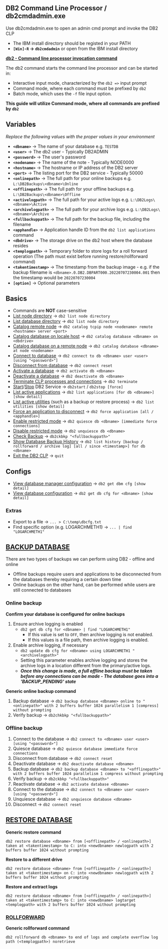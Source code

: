 ## DB2 Command Line Processor / db2cmdadmin.exe
Use db2cmdadmin.exe to open an admin cmd prompt and invoke the DB2 CLP
- The IBM install directory should be registed in your PATH
- **`[Win]-R` → `db2cmdadmin`** or open from the IBM install directory

**[db2 - Command line processor invocation command](https://www.ibm.com/docs/en/db2/11.5?topic=clp-db2-invocation)**

The db2 command starts the command line processor and can be started in:
- Interactive input mode, characterized by the `db2 =>` input prompt
- Command mode, where each command must be prefixed by `db2`
- Batch mode, which uses the `-f` file input option.

**This guide will utilize Command mode, where all commands are prefixed by `db2`**

## Variables
*Replace the following values with the proper values in your environment*
- **`<dbname>`** → The name of your database e.g. `TESTDB`
- **`<user>`** → The db2 user - Typically DB2ADMIN
- **`<password>`** → The user's password
- **`<nodename>`** → The name of the note - Typically NODE0000
- **`<hostname>`** → The hostname or IP address of the DB2 server
- **`<port>`** → The listing port for the DB2 service - Typically 50000
- **`<onlinepath>`** → The full path for your online backups e.g. `L:\DB2Backups\<dbname>\Online`
- **`<offlinepath>`** → The full path for your offline backups e.g. `L:\DB2Backups\<dbname>\Offline`
- **`<activelogpath>`** → The full path for your active logs e.g. `L:\DB2Logs\<dbname>\Active`
- **`<archivelogpath>`** → The full path for your archive logs e.g. `L:\DB2Logs\<dbname>\Archive`
- **`<fullbackuppath>`** → The full path for the backup file, including the filename
- **`<apphandle>`** → Application handle ID from the `db2 list applications` command
- **`<dbdrive>`** → The storage drive on the db2 host where the database resides
- **`<templogpath>`** → Temporary folder to store logs for a roll forward operation (The path must exist before running restore/rollforward command)
- **`<takentimestamp>`** → The timestamp from the backup image - e.g. if the backup filename is `<dbname>.0.DB2.DBPART000.20220707230004.001` then the timestamp would be `20220707230004`
- **`[option]`** → Optional parameters

## Basics
- Commands are **NOT** case-sensitive
- [List node directory](https://www.ibm.com/docs/en/db2/11.5?topic=commands-list-node-directory) → `db2 list node directory`
- [List database directory](https://www.ibm.com/docs/en/db2/11.5?topic=commands-list-database-directory) → `db2 list node directory`
- [Catalog remote node](https://www.ibm.com/docs/en/db2/11.5?topic=commands-catalog-tcpip-node) → `db2 catalog tcpip node <nodename> remote <hostname> server <port>`
- [Catalog database on locale host]() → `db2 catalog database <dbname> on <dbdrive>`
- [Catalog database on a remote node](https://www.ibm.com/docs/en/db2/11.5?topic=commands-catalog-database) → `db2 catalog database <dbname> at node <nodename>`
- [Connect to database](https://www.ibm.com/docs/en/db2/11.5?topic=clp-command-line-processor-features) → `db2 connect to db <dbname> user <user> [using "<password>"]`
- [Disconnect from database](https://www.ibm.com/docs/en/db2/11.5?topic=clp-command-line-processor-features) → `db2 connect reset`
- [Activate a database](https://www.ibm.com/docs/en/db2/11.5?topic=commands-activate-database) → `db2 activate db <dbname>`
- [Deactivate a database](https://www.ibm.com/docs/en/db2/11.5?topic=commands-deactivate-database) → `db2 deactivate db <dbname>`
- [Terminate CLP processes and connections](https://www.ibm.com/docs/en/db2/11.5?topic=commands-terminate) → `db2 terminate`
- [Start](https://www.ibm.com/docs/en/db2/11.5?topic=commands-db2start-start-db2)/[Stop](https://www.ibm.com/docs/en/db2/11.5?topic=commands-db2stop-stop-db2) DB2 Service → `db2start` / `db2stop [force]`
- [List active applications](https://www.ibm.com/docs/en/db2/11.5?topic=commands-list-applications) → `db2 list applications [for db <dbname>] [show detail]`
- [List active utilities](https://www.ibm.com/docs/en/db2/11.1?topic=commands-list-utilities) (such as a backup or restore process) → `db2 list utilities [show detail]`
- [Force an application to disconnect](https://www.ibm.com/docs/en/db2/11.5?topic=commands-force-application) → `db2 force application [all / <apphandle>]`
- [Enable restricted mode](https://www.ibm.com/docs/en/db2/11.5?topic=commands-quiesce-database-using-admin-cmd) → `db2 quiesce db <dbname> [immediate force connections]`
- [Disable restricted mode](https://www.ibm.com/docs/en/db2/11.5?topic=commands-unquiesce-database-using-admin-cmd) → `db2 unquiesce db <dbname>`
- [Check Backup](https://www.ibm.com/docs/en/db2/11.5?topic=commands-db2ckbkp-check-backup) → `db2ckbkp "<fullbackuppath>"`
- [Show Database Backup History](https://www.ibm.com/docs/en/db2/11.5?topic=commands-list-history) → `db2 list history [backup / rollforward / archive log] [all / since <timestamp>] for db <dbname>`
- [Exit the DB2 CLP](https://www.ibm.com/docs/en/db2/11.5?topic=commands-quit) → `quit`

## Configs
- [View database manager configuration](https://www.ibm.com/docs/en/db2/11.5?topic=commands-get-database-manager-configuration) → `db2 get dbm cfg [show detail]`
- [View database configuration](https://www.ibm.com/docs/en/db2/11.5?topic=commands-get-database-configuration) → `db2 get db cfg for <dbname> [show detail]`
### Extras
- Export to a file → `... > C:\temp\dbcfg.txt`
- Find specific option (e.g. LOGARCHMETH1) → `... | find "LOGARCHMETH1"`


## [BACKUP DATABASE](https://www.ibm.com/docs/en/db2/11.5?topic=commands-backup-database)
There are two types of backups we can perform using DB2 - offline and online
- Offline backups require users and applications to be disconnected from the databases thereby requiring a certain down time 
- Online backups on the other hand, can be performed while users are still connected to databases

### Online backup
**Confirm your database is configured for online backups**

1. Ensure archive logging is enabled
   - `db2 get db cfg for <dbname> | find "LOGARCHMETH1"`
     - If this value is set to `OFF`, then archive logging is not enabled.
     - If this values is a file path, then archive logging is enabled.
2. Enable archive logging, if necessary
   - `db2 update db cfg for <dbname> using LOGARCHMETH1 "<archivelogpath>"`
   - Setting this parameter enables archive logging and stores the archive logs in a location different from the primary/active logs.
   - ***Once this change is made, a full offline backup must be taken before any connections can be made - The database goes into a 'BACKUP_PENDING' state***

**Generic online backup command**

1. Backup database → `db2 backup database <dbname> online to "<onlinepath>" with 2 buffers buffer 1024 parallelism 1 [compress] without prompting`
2. Verify backup → `db2chkbkp "<fullbackuppath>"`

### Offline backup
1. Connect to the database → `db2 connect to <dbname> user <user> [using "<password>"]`
2. Quiesce database → `db2 quiesce database immediate force connections`
3. Disconnect from database → `db2 connect reset`
4. Deactivate database → `db2 deactivate database <dbname>`
5. Backup database → `db2 backup database <dbname> to "<offlinepath>" with 2 buffers buffer 1024 parallelism 1 compress without prompting`
6. Verify backup → `db2ckbkp "<fullbackuppath>"`
7. Reactivate database → `db2 activate database <dbname>`
8. Connect to the database → `db2 connect to <dbname> user <user> [using "<password>"]`
9. Unquiesce database → `db2 unquiesce database <dbname>`
10. Disconnect → `db2 connect reset`

## [RESTORE DATABASE](https://www.ibm.com/docs/en/db2/11.5?topic=commands-restore-database)
**Generic restore command**

`db2 restore database <dbname> from [<offlinepath> / <onlinepath>] taken at <takentimestamp> to C: into <newdbname> newlogpath with 2 buffers buffer 1024 without prompting`

**Restore to a different drive**

`db2 restore database <dbname> from [<offlinepath> / <onlinepath>] taken at <takentimestamp> on C: into <newdbname> newlogpath with 2 buffers buffer 1024 without prompting`

**Restore and extract logs**

`db2 restore database <dbname> from [<offlinepath> / <onlinepath>] taken at <takentimestamp> to C: into <newdbname> logtarget <templogpath> with 2 buffers buffer 1024 without prompting`

### [ROLLFORWARD](https://www.ibm.com/docs/en/db2/11.5?topic=commands-rollforward-database)

**Generic rollforward command**

`db2 rollforward db <dbname> to end of logs and complete overflow log path (<templogpath>) noretrieve`
